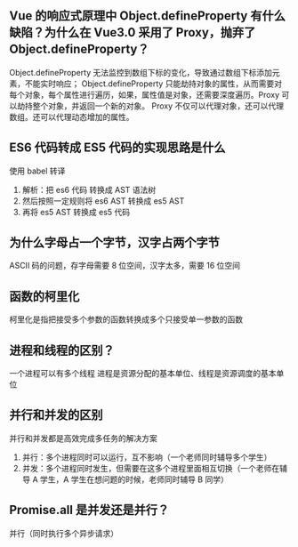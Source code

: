 ## Vue 的响应式原理中 Object.defineProperty 有什么缺陷？为什么在 Vue3.0 采用了 Proxy，抛弃了 Object.defineProperty？

Object.defineProperty 无法监控到数组下标的变化，导致通过数组下标添加元素，不能实时响应；
Object.defineProperty 只能劫持对象的属性，从而需要对每个对象，每个属性进行遍历，如果，属性值是对象，还需要深度遍历。Proxy 可以劫持整个对象，并返回一个新的对象。
Proxy 不仅可以代理对象，还可以代理数组。还可以代理动态增加的属性。

## ES6 代码转成 ES5 代码的实现思路是什么

使用 babel 转译

1. 解析：把 es6 代码 转换成 AST 语法树
2. 然后按照一定规则将 es6 AST 转换成 es5 AST
3. 再将 es5 AST 转换成 es5 代码

## 为什么字母占一个字节，汉字占两个字节

ASCII 码的问题，存字母需要 8 位空间，汉字太多，需要 16 位空间

## 函数的柯里化

柯里化是指把接受多个参数的函数转换成多个只接受单一参数的函数

## 进程和线程的区别？

一个进程可以有多个线程
进程是资源分配的基本单位、线程是资源调度的基本单位

## 并行和并发的区别

并行和并发都是高效完成多任务的解决方案

1. 并行：多个进程同时可以运行，互不影响（一个老师同时辅导多个学生）
2. 并发：多个进程同时发生，但需要在这多个进程里面相互切换（一个老师在辅导 A 学生，A 学生在想问题的时候，老师同时辅导 B 同学）

## Promise.all 是并发还是并行？

并行（同时执行多个异步请求）
